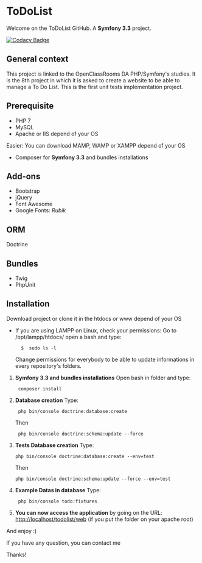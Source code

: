 # ToDoList

Welcome on the ToDoList GitHub. A **Symfony 3.3** project.

[![Codacy Badge](https://api.codacy.com/project/badge/Grade/aa0377c81f134f6a9cf767f7f3a7905f)](https://www.codacy.com/app/DamienVauchel/todolist?utm_source=github.com&amp;utm_medium=referral&amp;utm_content=DamienVauchel/todolist&amp;utm_campaign=Badge_Grade)

## General context

This project is linked to the OpenClassRooms DA PHP/Symfony's studies. It is the 8th project in which it is asked to create a website to be able to manage a To Do List. This is the first unit tests implementation project.

## Prerequisite

* PHP 7
* MySQL
* Apache or IIS depend of your OS

Easier: You can download MAMP, WAMP or XAMPP depend of your OS
* Composer for **Symfony 3.3** and bundles installations

## Add-ons

* Bootstrap
* jQuery
* Font Awesome
* Google Fonts: *Rubik*

## ORM
Doctrine

## Bundles

* Twig
* PhpUnit

## Installation

Download project or clone it in the htdocs or www depend of your OS

* If you are using LAMPP on Linux, check your permissions: Go to /opt/lampp/htdocs/ open a bash and type:

        $  sudo ls -l
    Change permissions for everybody to be able to update informations in every repository's folders.

1. **Symfony 3.3 and bundles installations** Open bash in folder and type:

        composer install
        
2. **Database creation** Type:

        php bin/console doctrine:database:create
        
    Then
    
        php bin/console doctrine:schema:update --force
        
3. **Tests Database creation** Type:
   
       php bin/console doctrine:database:create --env=test
           
   Then
       
       php bin/console doctrine:schema:update --force --env=test

4. **Example Datas in database** Type:

        php bin/console todo:fixtures

5. **You can now access the application** by going on the URL:
[http://localhost/todolist/web](http://localhost/snow_tricks/web) (if you put the folder on your apache root)

And enjoy :)

If you have any question, you can contact me

Thanks!
